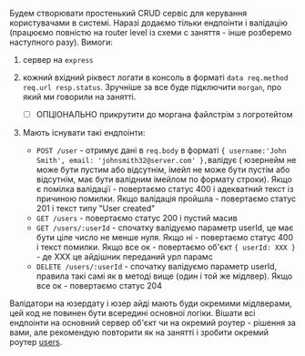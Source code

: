 Будем створювати простенький CRUD сервіс для керування користувачами в системі. Наразі додаємо тільки ендпоінти і валідацію (працюємо повністю на router level із схеми с заняття - інше розберемо наступного разу). Вимоги:

1. сервер на `express`

2. кожний вхідний ріквест логати в консоль в форматі
`data req.method req.url resp.status`. Зручніше за все буде підключити `morgan`, про який ми говорили на занятті. 
    - [ ] ОПЦІОНАЛЬНО прикрутити до моргана файлстрім з логротейтом

3. Мають існувати такі ендпоінти:

    * `POST /user` - отримує дані в `req.body` в форматі `{ username:'John Smith', email: 'johnsmith32@server.com' },`валідує ( юзернейм не може бути пустим або відсутнім, імейл не може бути пустім або відсутнім, має бути валідним імейлом по формату строки). Якщо є помілка валідації - повертаємо статус 400 і адекватний текст із причиною помилки. Якщо валідація пройшла - повертаємо статус 201 і текст типу "User created"
    * `GET /users` - повертаємо статус 200 і пустий масив
    * `GET /users/:userId` - спочатку валідуємо параметр userId, це має бути ціле число не менше нуля. Якщо ні - повертаємо статус 400 і текст помилки. Якщо все ок - повертаємо об'єкт `{ userId: XXX }` - де ХХХ це айдішник переданий урл парамс
    * `DELETE /users/:userId` - спочатку валідуємо параметр userId, правила такі самі як в методі вище (один і той же мідлвер). Якщо все ок - повертаємо статус 204

Валідатори на юзердату і юзер айді мають буди окремими мідлверами, цей код не повинен бути всередині основної логіки. Вішати всі ендпоінти на основний сервер об'єкт чи на окремий роутер - рішення за вами, але рекомендую повторити як на занятті і зробити окремий роутер <u>users</u>.
